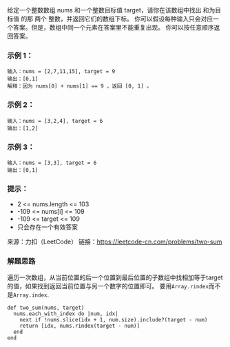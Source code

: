 给定一个整数数组 nums 和一个整数目标值 target，请你在该数组中找出 和为目标值 的那 两个 整数，并返回它们的数组下标。
你可以假设每种输入只会对应一个答案。但是，数组中同一个元素在答案里不能重复出现。
你可以按任意顺序返回答案。

### 示例 1：
```
输入：nums = [2,7,11,15], target = 9
输出：[0,1]
解释：因为 nums[0] + nums[1] == 9 ，返回 [0, 1] 。
```

### 示例 2：
```
输入：nums = [3,2,4], target = 6
输出：[1,2]
```

### 示例 3：
```
输入：nums = [3,3], target = 6
输出：[0,1]
```

### 提示：
- 2 <= nums.length <= 103
- -109 <= nums[i] <= 109
- -109 <= target <= 109
- 只会存在一个有效答案

来源：力扣（LeetCode）
链接：https://leetcode-cn.com/problems/two-sum

### 解题思路
遍历一次数组，从当前位置的后一个位置到最后位置的子数组中找相加等于target的值，如果找到返回当前位置与另一个数字的位置即可。
要用`Array.rindex`而不是`Array.index`.

```
def two_sum(nums, target)
  nums.each_with_index do |num, idx|
    next if !nums.slice(idx + 1, num.size).include?(target - num)
    return [idx, nums.rindex(target - num)]
  end
end
```